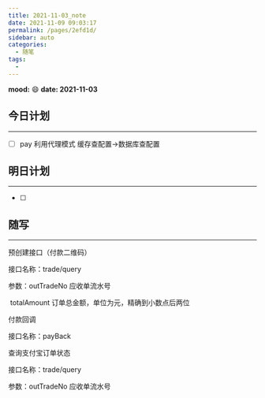 ```yaml
---
title: 2021-11-03_note
date: 2021-11-09 09:03:17
permalink: /pages/2efd1d/
sidebar: auto
categories:
  - 随笔
tags:
  - 
---
```

**mood:** :smile:  									**date: 2021-11-03**  
## 今日计划  
------
- [ ]  pay 利用代理模式 缓存查配置->数据库查配置
## 明日计划  
------
- [ ]  
## 随写 
------

预创建接口（付款二维码）

接口名称：trade/query

参数：outTradeNo 应收单流水号

​		    totalAmount 订单总金额，单位为元，精确到小数点后两位

付款回调

接口名称：payBack



查询支付宝订单状态

接口名称：trade/query

参数：outTradeNo 应收单流水号